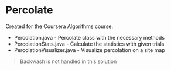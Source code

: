 # Percolate

Created for the Coursera Algorithms course.

* Percolation.java            -   Percolate class with the necessary methods   
* PercolationStats.java       -   Calculate the statistics with given trials
* PercolationVisualizer.java  -   Visualize percolation on a site map

> Backwash is not handled in this solution
